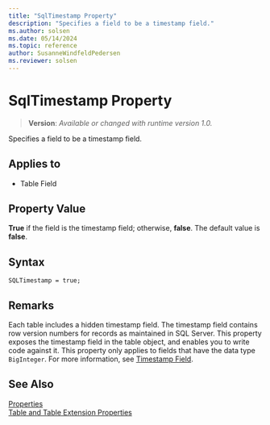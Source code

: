 ```yaml
---
title: "SqlTimestamp Property"
description: "Specifies a field to be a timestamp field."
ms.author: solsen
ms.date: 05/14/2024
ms.topic: reference
author: SusanneWindfeldPedersen
ms.reviewer: solsen
---
```

[//]: # (START>DO_NOT_EDIT)
[//]: # (IMPORTANT:Do not edit any of the content between here and the END>DO_NOT_EDIT.)
[//]: # (Any modifications should be made in the .xml files in the ModernDev repo.)
# SqlTimestamp Property
> **Version**: _Available or changed with runtime version 1.0._

Specifies a field to be a timestamp field.

## Applies to
-   Table Field

[//]: # (IMPORTANT: END>DO_NOT_EDIT)


## Property Value  

**True** if the field is the timestamp field; otherwise, **false**. The default value is **false**.  

## Syntax

```AL
SQLTimestamp = true;
```

## Remarks

Each table includes a hidden timestamp field. The timestamp field contains row version numbers for records as maintained in SQL Server. This property exposes the timestamp field in the table object, and enables you to write code against it. This property only applies to fields that have the data type `BigInteger`. For more information, see [Timestamp Field](../devenv-table-system-fields.md#timestamp).

## See Also  

[Properties](devenv-properties.md)   
[Table and Table Extension Properties](devenv-table-properties.md)  
